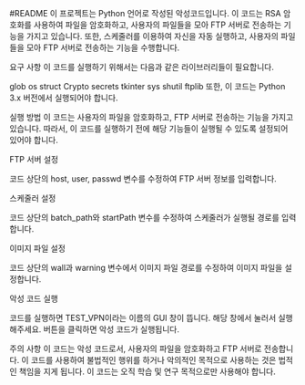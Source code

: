 #README
이 프로젝트는 Python 언어로 작성된 악성코드입니다. 이 코드는 RSA 암호화를 사용하여 파일을 암호화하고, 사용자의 파일들을 모아 FTP 서버로 전송하는 기능을 가지고 있습니다. 또한, 스케줄러를 이용하여 자신을 자동 실행하고, 사용자의 파일들을 모아 FTP 서버로 전송하는 기능을 수행합니다.

요구 사항
이 코드를 실행하기 위해서는 다음과 같은 라이브러리들이 필요합니다.

glob
os
struct
Crypto
secrets
tkinter
sys
shutil
ftplib
또한, 이 코드는 Python 3.x 버전에서 실행되어야 합니다.

실행 방법
이 코드는 사용자의 파일을 암호화하고, FTP 서버로 전송하는 기능을 가지고 있습니다. 따라서, 이 코드를 실행하기 전에 해당 기능들이 실행될 수 있도록 설정되어 있어야 합니다.

FTP 서버 설정

코드 상단의 host, user, passwd 변수를 수정하여 FTP 서버 정보를 입력합니다.

스케줄러 설정

코드 상단의 batch_path와 startPath 변수를 수정하여 스케줄러가 실행될 경로를 입력합니다.

이미지 파일 설정

코드 상단의 wall과 warning 변수에서 이미지 파일 경로를 수정하여 이미지 파일을 설정합니다.

악성 코드 실행

코드를 실행하면 TEST_VPN이라는 이름의 GUI 창이 뜹니다. 해당 창에서 눌러서 실행해주세요. 버튼을 클릭하면 악성 코드가 실행됩니다.

주의 사항
이 코드는 악성 코드로서, 사용자의 파일을 암호화하고 FTP 서버로 전송합니다. 이 코드를 사용하여 불법적인 행위를 하거나 악의적인 목적으로 사용하는 것은 법적인 책임을 지게 됩니다. 이 코드는 오직 학습 및 연구 목적으로만 사용해야 합니다.
